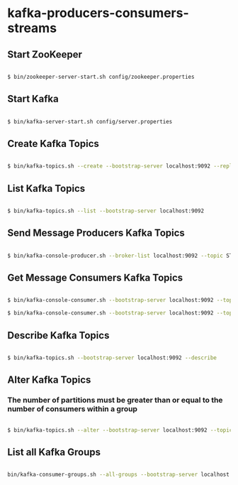 # kafka-producers-consumers-streams

## Start ZooKeeper

```sh

$ bin/zookeeper-server-start.sh config/zookeeper.properties

```

## Start Kafka

```sh

$ bin/kafka-server-start.sh config/server.properties

```

## Create Kafka Topics

```sh

$ bin/kafka-topics.sh --create --bootstrap-server localhost:9092 --replication-factor 1 --partitions 1 --topic STORE_NEW_ORDER

```

## List Kafka Topics

```sh

$ bin/kafka-topics.sh --list --bootstrap-server localhost:9092

```

## Send Message Producers Kafka Topics

```sh

$ bin/kafka-console-producer.sh --broker-list localhost:9092 --topic STORE_NEW_ORDER

```

## Get Message Consumers Kafka Topics

```sh

$ bin/kafka-console-consumer.sh --bootstrap-server localhost:9092 --topic STORE_NEW_ORDER 

$ bin/kafka-console-consumer.sh --bootstrap-server localhost:9092 --topic STORE_NEW_ORDER --from-beginning

```

## Describe Kafka Topics

```sh

$ bin/kafka-topics.sh --bootstrap-server localhost:9092 --describe

```

## Alter Kafka Topics

### The number of partitions must be greater than or equal to the number of consumers within a group

```sh

$ bin/kafka-topics.sh --alter --bootstrap-server localhost:9092 --topic ECOMMERCE_NEW_ORDER --partitions 3

```

## List all Kafka Groups

```sh

bin/kafka-consumer-groups.sh --all-groups --bootstrap-server localhost:9092 --describe

```
